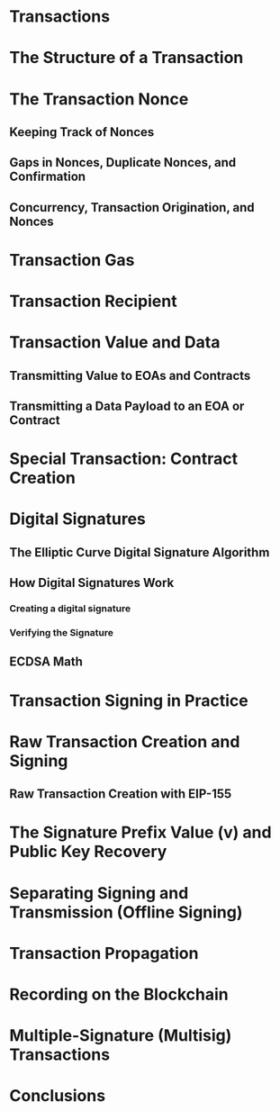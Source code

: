# Transactions

# The Structure of a Transaction

# The Transaction Nonce

## Keeping Track of Nonces


## Gaps in Nonces, Duplicate Nonces, and Confirmation

## Concurrency, Transaction Origination, and Nonces


# Transaction Gas

# Transaction Recipient

# Transaction Value and Data

## Transmitting Value to EOAs and Contracts
## Transmitting a Data Payload to an EOA or Contract

# Special Transaction: Contract Creation

# Digital Signatures

## The Elliptic Curve Digital Signature Algorithm
## How Digital Signatures Work
### Creating a digital signature
### Verifying the Signature

## ECDSA Math

# Transaction Signing in Practice
# Raw Transaction Creation and Signing
## Raw Transaction Creation with EIP-155

# The Signature Prefix Value (v) and Public Key Recovery
# Separating Signing and Transmission (Offline Signing)

# Transaction Propagation
# Recording on the Blockchain
# Multiple-Signature (Multisig) Transactions
# Conclusions


